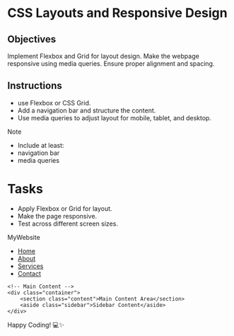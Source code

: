 # CSS Layouts and Responsive Design

## Objectives

Implement Flexbox and Grid for layout design.
Make the webpage responsive using media queries.
Ensure proper alignment and spacing.

## Instructions

- use Flexbox or CSS Grid.
- Add a navigation bar and structure the content.
- Use media queries to adjust layout for mobile, tablet, and desktop.

>[!NOTE]
>  - Include at least:
>  - navigation bar
>  - media queries

# Tasks

- Apply Flexbox or Grid for layout.
- Make the page responsive.
- Test across different screen sizes.
<!DOCTYPE html>
<h
tml lang="
en">
<head>
    <meta charset="UTF-8">
    <meta name="viewport" content="width=device-width, initial-scale=1.0">
    <title>Responsive Page</title>
    <link rel="stylesheet" href="styles.css">
</head>
<body>
    <!-- Navigation Bar -->
    <nav class="navbar">
        <div class="logo">MyWebsite</div>
        <ul class="nav-links">
            <li><a href="#">Home</a></li>
            <li><a href="#">About</a></li>
            <li><a href="#">Services</a></li>
            <li><a href="#">Contact</a></li>
        </ul>
    </nav>
    
    <!-- Main Content -->
    <div class="container">
        <section class="content">Main Content Area</section>
        <aside class="sidebar">Sidebar Content</aside>
    </div>
</body>
</html>

Happy Coding! 💻✨

